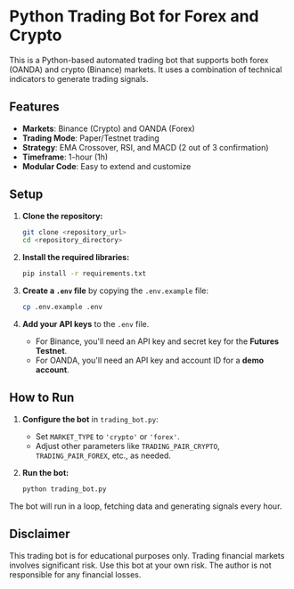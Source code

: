 # Python Trading Bot for Forex and Crypto

This is a Python-based automated trading bot that supports both forex (OANDA) and crypto (Binance) markets. It uses a combination of technical indicators to generate trading signals.

## Features

- **Markets**: Binance (Crypto) and OANDA (Forex)
- **Trading Mode**: Paper/Testnet trading
- **Strategy**: EMA Crossover, RSI, and MACD (2 out of 3 confirmation)
- **Timeframe**: 1-hour (1h)
- **Modular Code**: Easy to extend and customize

## Setup

1.  **Clone the repository:**
    ```bash
    git clone <repository_url>
    cd <repository_directory>
    ```

2.  **Install the required libraries:**
    ```bash
    pip install -r requirements.txt
    ```

3.  **Create a `.env` file** by copying the `.env.example` file:
    ```bash
    cp .env.example .env
    ```

4.  **Add your API keys** to the `.env` file. 
    - For Binance, you'll need an API key and secret key for the **Futures Testnet**.
    - For OANDA, you'll need an API key and account ID for a **demo account**.

## How to Run

1.  **Configure the bot** in `trading_bot.py`:
    - Set `MARKET_TYPE` to `'crypto'` or `'forex'`.
    - Adjust other parameters like `TRADING_PAIR_CRYPTO`, `TRADING_PAIR_FOREX`, etc., as needed.

2.  **Run the bot:**
    ```bash
    python trading_bot.py
    ```

The bot will run in a loop, fetching data and generating signals every hour.

## Disclaimer

This trading bot is for educational purposes only. Trading financial markets involves significant risk. Use this bot at your own risk. The author is not responsible for any financial losses.
